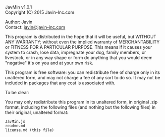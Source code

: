 JavMin v1.0.1  
Copyright (C) 2015 Javin-Inc.com

Author: Javin  
Contact: javin@javin-inc.com

This program is distributed in the hope that it will be useful,
but WITHOUT ANY WARRANTY; without even the implied warranty of
MERCHANTABILITY or FITNESS FOR A PARTICULAR PURPOSE.  This means
if it causes your system to crash, lose data, impregnate your dog, 
family members, or livestock, or in any way shape or form do anything
that you would deem "negative" it's on you and at your own risk.  

This program is free software: you can redistribute free of charge
only in its unaltered form, and may not charge a fee of any sort to 
do so.  It may not be included in packages that any cost is associated
with.

To be clear: 

You may only redistribute this program in its unaltered form, in original 
.zip format, including the following files (and nothing but the following
files) in their original, unaltered format: 

	JavMin.js
	readme.md
	license.md (this file)
